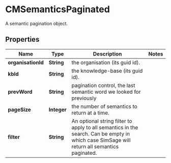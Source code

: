 

# CMSemanticsPaginated

A semantic pagination object.

## Properties

| Name | Type | Description | Notes |
|------------ | ------------- | ------------- | -------------|
|**organisationId** | **String** | the organisation (its guid id). |  |
|**kbId** | **String** | the knowledge-base (its guid id). |  |
|**prevWord** | **String** | pagination control, the last semantic word we looked for previously |  |
|**pageSize** | **Integer** | the number of semantics to return at a time. |  |
|**filter** | **String** | An optional string filter to apply to all semantics in the search.  Can be empty in which case SimSage will return all semantics paginated. |  |



